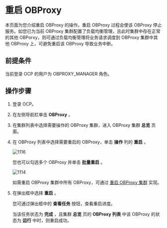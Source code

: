 重启 OBProxy
===============================

本页面为您介绍重启 OBProxy 的操作。重启 OBProxy 过程会使该 OBProxy 停止服务。如您已为当前 OBProxy 集群配置了负载均衡管理，且此时集群中存在正常的其他 OBPorxy，则可通过负载均衡管理将业务请求调度到 OBProxy 集群中其他 OBProxy 上，可避免重启该 OBProxy 导致业务中断。

前提条件
-------------------------

当前登录 OCP 的用户为 OBPROXY_MANAGER 角色。

操作步骤
-------------------------

1. 登录 OCP。

2. 在左侧导航栏单击 **OBProxy** 。

3. 在集群列表中选择需要操作的 OBProxy 集群，进入 OBProxy 集群 **总览** 页面。

4. 在 OBProxy 列表中选择需要重启的 OBProxy，单击 **操作** 列的 **重启** 。

   ![1116](https://obbusiness-private.oss-cn-shanghai.aliyuncs.com/doc/img/ocp/401/%E9%87%8D%E5%90%AFobproxy1.png)

   您也可以勾选多个 OBProxy 并单击 **批量重启** 。

   ![1114](https://obbusiness-private.oss-cn-shanghai.aliyuncs.com/doc/img/ocp/401/%E6%89%B9%E9%87%8F%E9%87%8D%E5%90%AFobproxy1.png)

   如需重启 OBProxy 集群中所有 OBProxy，可通过 [重启 OBProxy 集群](../8.obproxy/13.restarts-all-obproxy-nodes-in-the-obproxy-cluster.md) 实现。

5. 在弹出框中选择 **重启** 。

   您可通过弹出框中的 **查看任务** 按钮，查看重启进度。

   当该任务状态为 **完成** ，且集群 **总览** 页的 **OBProxy 列表** 中该 OBProxy 的状态为 **运行** 中时，则重启成功。
